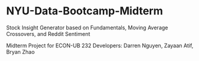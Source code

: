 # NYU-Data-Bootcamp-Midterm
Stock Insight Generator based on Fundamentals, Moving Average Crossovers, and Reddit Sentiment

Midterm Project for ECON-UB 232
Developers: Darren Nguyen, Zayaan Atif, Bryan Zhao
